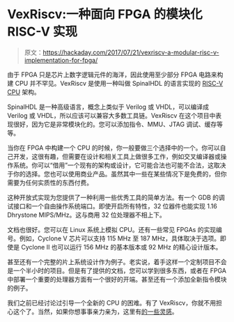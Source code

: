 # VexRiscv:一种面向 FPGA 的模块化 RISC-V 实现

> 原文：<https://hackaday.com/2017/07/21/vexriscv-a-modular-risc-v-implementation-for-fpga/>

由于 FPGA 只是芯片上数字逻辑元件的海洋，因此使用至少部分 FPGA 电路来构建 CPU 并不罕见。VexRiscv 是使用一种叫做 SpinalHDL 的语言实现的 [RISC-V CPU](https://github.com/SpinalHDL/VexRiscv) 架构。

SpinalHDL 是一种高级语言，概念上类似于 Verilog 或 VHDL，可以编译成 Verilog 或 VHDL，所以应该可以兼容大多数工具链。VexRiscv 在这个项目中表现很好，因为它是非常模块化的。您可以添加指令、MMU、JTAG 调试、缓存等等。

当你在 FPGA 中构建一个 CPU 的时候，你一般要做三个选择中的一个。你可以自己开发，这很有趣，但需要在设计和相关工具上做很多工作，例如交叉编译器或操作系统。你可以“借用”一个现有的架构或设计，它可能合法也可能不合法，这取决于你的选择。您也可以使用商业产品。虽然其中一些在某些情况下是免费的，但你需要为任何实质性的东西付费。

这种开放式实现为您提供了一种利用一些优秀工具的简单方法。有一个 GDB 的调试接口和一个自由操作系统端口。即使开启所有特性，32 位器件也能实现 1.16 Dhrystone MIPS/MHz。这与商用 32 位处理器不相上下。

文档也很好。您可以在 Linux 系统上模拟 CPU。还有一些常见 FPGAs 的实现编号。例如，Cyclone V 芯片可以支持 115 MHz 至 187 MHz，具体取决于选项。即使是 Cyclone II 也可以运行 156 MHz 的基本版本或 92 MHz 的精心设计版本。

甚至还有一个完整的片上系统设计作为例子。老实说，着手这样一个定制项目不会是一个半小时的项目。但是有了提供的文档，您可以学到很多东西，或者在 FPGA 中部署一个重要的处理器方面有一个很好的开端。甚至还有一个添加全新指令模块的例子。

我们之前已经讨论过引导一个全新的 CPU 的困难。有了 VexRiscv，你就不用担心这个了。当然，如果你想事事亲力亲为，这里有[的一些灵感](https://hackaday.com/2017/01/13/fpga-computer-covers-a-to-z/)。